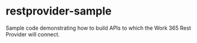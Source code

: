 # restprovider-sample
Sample code demonstrating how to build APIs to which the Work 365 Rest Provider will connect.
